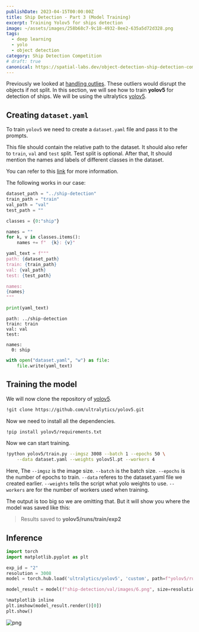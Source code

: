 ```yaml
---
publishDate: 2023-04-15T00:00:00Z
title: Ship Detection - Part 3 (Model Training)
excerpt: Training Yolov5 for ships detection
image: ~/assets/images/258b68c7-9c18-4932-8ee2-635a5d72d328.png
tags:
  - deep learning
  - yolo
  - object detection
category: Ship Detection Competition
# draft: true
canonical: https://spatial-labs.dev/object-detection-ship-detection-competition
---
```


Previously we looked at [handling outlies](./ship-detection-competition-handling-outliers). These outliers would disrupt the objects if not split. In this section, we will see how to train **yolov5** for detection of ships. We will be using the ultralytics [yolov5](https://github.com/ultralytics/yolov5). 

## Creating `dataset.yaml`

To train `yolov5` we need to create a `dataset.yaml` file and pass it to the prompts. 

This file should contain the relative path to the dataset. It should also refer to `train`, `val` and `test` split. Test split is optional. After that, It should mention the names and labels of different classes in the dataset.

You can refer to this [link](https://docs.ultralytics.com/yolov5/tutorials/train_custom_data/#1-create-dataset) for more information.

The following works in our case:


```python
dataset_path = "../ship-detection"
train_path = "train"
val_path = "val"
test_path = ""

classes = {0:"ship"}
```


```python
names = ""
for k, v in classes.items():
    names += f"  {k}: {v}"
```


```python
yaml_text = f"""
path: {dataset_path}
train: {train_path}
val: {val_path}
test: {test_path}

names:
{names}
"""
```


```python
print(yaml_text)
```

    
    path: ../ship-detection
    train: train
    val: val
    test: 
    
    names:
      0: ship
    
    


```python
with open("dataset.yaml", "w") as file:
    file.write(yaml_text)
```

## Training the model

We will now clone the repository of [yolov5](https://github.com/ultralytics/yolov5).


```sh
!git clone https://github.com/ultralytics/yolov5.git
```
    

Now we need to install all the dependencies.

```sh
!pip install yolov5/requirements.txt
```

Now we can start training.
```sh
!python yolov5/train.py --imgsz 3008 --batch 1 --epochs 50 \
    --data dataset.yaml --weights yolov5l.pt --workers 4
```

Here, 
The `--imgsz` is the image size. `--batch` is the batch size. `--epochs` is the number of epochs to train. `--data` referes to the dataset.yaml file we created earlier. `--weights` tells the script what yolo weights to use. `--workers` are for the number of workers used when training.

The output is too big so we are omitting that. But it will show you where the model was saved like this:

>Results saved to **yolov5/runs/train/exp2**


## Inference


```python
import torch
import matplotlib.pyplot as plt
```


```python
exp_id = "2"
resolution = 3008
model = torch.hub.load('ultralytics/yolov5', 'custom', path=f"yolov5/runs/train/exp{exp_id}/weights/best.pt")
```



```python
model_result = model(f"ship-detection/val/images/6.png", size=resolution)
```

```python
%matplotlib inline
plt.imshow(model_result.render()[0])
plt.show()
```

    
![png](/assets/object-detection/output.png)